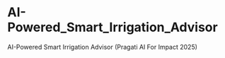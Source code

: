 # AI-Powered_Smart_Irrigation_Advisor
AI-Powered Smart Irrigation Advisor  (Pragati AI For Impact 2025)

